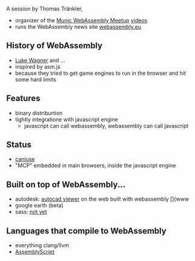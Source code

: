 A session by Thomas Tränkler, 

* organizer of the [Munic WebAssembly Meetup](https://www.meetup.com/WebAssembly/) [videos](https://www.youtube.com/channel/UCdV8K8PaJgxgmQ83Lr4-WVQ)
* runs the WebAssembly news site [webassembly.eu](https://webassembly.eu/)


## History of WebAssembly

* [Luke Wagner](https://twitter.com/luke_wagner) and ...
* inspired by asm.js
* because they tried to get game engines to run in the browser and hit some hard limits

## Features

* binary distriburtion
* tightly integratione with javascript engine
  * javascript can call webassembly, webassembly can call javascript


## Status

* [caniuse](https://caniuse.com/#feat=wasm)
* "MCP" embedded in main browsers, inside the javascript engine


## Built on top of WebAssembly...

* autodesk: [autocad viewer](https://www.autodesk.com/products/autocad-web-app/overview) on the web built with webassembly [](www
* google earth (beta)
* sass: [not yet](https://github.com/sass/node-sass/issues/2011)

## Languages that compile to WebAssembly

* everything clang/llvm
* [AssemblyScript](https://docs.assemblyscript.org/)




